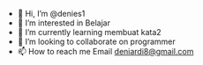 - 👋 Hi, I’m @denies1
- 👀 I’m interested in Belajar
- 🌱 I’m currently learning membuat kata2
- 💞️ I’m looking to collaborate on programmer
- 📫 How to reach me Email deniardi8@gmail.com

<!---
denies1/denies1 is a ✨ special ✨ repository because its `README.md` (this file) appears on your GitHub profile.
You can click the Preview link to take a look at your changes.
--->
